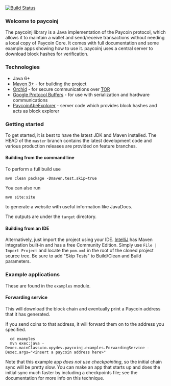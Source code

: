 [![Build Status](https://travis-ci.org/PaycoinFoundation/paycoinj.svg?branch=master)](https://travis-ci.org/PaycoinFoundation/paycoinj)

### Welcome to paycoinj

The paycoinj library is a Java implementation of the Paycoin protocol, which allows it to maintain a wallet and send/receive transactions without needing a local copy of Paycoin Core. It comes with full documentation and some example apps showing how to use it. paycoinj uses a central server to download block hashes for verification.

### Technologies

* Java 6+
* [Maven 3+](http://maven.apache.org) - for building the project
* [Orchid](https://github.com/subgraph/Orchid) - for secure communications over [TOR](https://www.torproject.org)
* [Google Protocol Buffers](https://code.google.com/p/protobuf/) - for use with serialization and hardware communications
* [PaycoinAbeExplorer](https://github.com/xpydev/PaycoinAbeExplorer) - server code which provides block hashes and acts as block explorer

### Getting started

To get started, it is best to have the latest JDK and Maven installed. The HEAD of the `master` branch contains the latest development code and various production releases are provided on feature branches.

#### Building from the command line

To perform a full build use
```
mvn clean package -Dmaven.test.skip=true
```
You can also run
```
mvn site:site
```
to generate a website with useful information like JavaDocs.

The outputs are under the `target` directory.

#### Building from an IDE

Alternatively, just import the project using your IDE. [IntelliJ](http://www.jetbrains.com/idea/download/) has Maven integration built-in and has a free Community Edition. Simply use `File | Import Project` and locate the `pom.xml` in the root of the cloned project source tree. Be sure to add "Skip Tests" to Build/Clean and Build parameters.

### Example applications

These are found in the `examples` module.

#### Forwarding service

This will download the block chain and eventually print a Paycoin address that it has generated.

If you send coins to that address, it will forward them on to the address you specified.

```
  cd examples
  mvn exec:java -Dexec.mainClass=io.xpydev.paycoinj.examples.ForwardingService -Dexec.args="<insert a paycoin address here>"
```

Note that this example app *does not use checkpointing*, so the initial chain sync will be pretty slow. You can make an app that starts up and does the initial sync much faster by including a checkpoints file; see the documentation for
more info on this technique.

